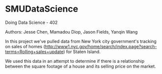 # SMUDataScience
Doing Data Science - 402

Authors: Jesse Chen, Mamadou Diop, Jason Fields, Yanqin Wang

In this project we've pulled data from New York city government's tracking on sales of homes (http://www1.nyc.gov/home/search/index.page?search-terms=Rolling+sales+update) for Staten Island.

We used this data in an attempt to determine if there is a relationship between the square footage of a house and its selling price on the market. 
